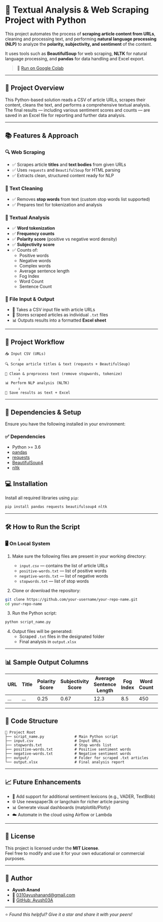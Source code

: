 
# 🧠 Textual Analysis & Web Scraping Project with Python

This project automates the process of **scraping article content from URLs**, cleaning and processing text, and performing **natural language processing (NLP)** to analyze the **polarity, subjectivity, and sentiment** of the content.

It uses tools such as **BeautifulSoup** for web scraping, **NLTK** for natural language processing, and **pandas** for data handling and Excel export.

> 📌 [Run on Google Colab](https://colab.research.google.com/drive/1PFolDMuYbIphIp-QxVX3oZ-huZG-6Za8)

---

## 📌 Project Overview

This Python-based solution reads a CSV of article URLs, scrapes their content, cleans the text, and performs a comprehensive textual analysis. The final results — including various sentiment scores and counts — are saved in an Excel file for reporting and further data analysis.

---

## 📚 Features & Approach

### 🔍 Web Scraping

- ✅ Scrapes article **titles** and **text bodies** from given URLs
- ✅ Uses `requests` and `BeautifulSoup` for HTML parsing
- ✅ Extracts clean, structured content ready for NLP

### 🧼 Text Cleaning

- ✅ Removes **stop words** from text (custom stop words list supported)
- ✅ Prepares text for tokenization and analysis

### 🧠 Textual Analysis

- ✅ **Word tokenization**
- ✅ **Frequency counts**
- ✅ **Polarity score** (positive vs negative word density)
- ✅ **Subjectivity score**
- ✅ Counts of:
  - Positive words
  - Negative words
  - Complex words
  - Average sentence length
  - Fog Index
  - Word Count
  - Sentence Count

### 📁 File Input & Output

- 🧾 Takes a CSV input file with article URLs
- 📂 Stores scraped articles as individual `.txt` files
- 📊 Outputs results into a formatted **Excel sheet**

---

## 🧠 Project Workflow

```plaintext
📥 Input CSV (URLs)
      ↓
🔍 Scrape article titles & text (requests + BeautifulSoup)
      ↓
🧽 Clean & preprocess text (remove stopwords, tokenize)
      ↓
📊 Perform NLP analysis (NLTK)
      ↓
📁 Save results as text + Excel
```

---

## 🧰 Dependencies & Setup

Ensure you have the following installed in your environment:

### ✅ Dependencies

- Python >= 3.6
- [pandas](https://pandas.pydata.org/)
- [requests](https://pypi.org/project/requests/)
- [BeautifulSoup4](https://pypi.org/project/beautifulsoup4/)
- [nltk](https://www.nltk.org/)

## 💻 Installation

Install all required libraries using `pip`:

```bash
pip install pandas requests beautifulsoup4 nltk
```

---

## 🛠️ How to Run the Script

### 🖥️ On Local System

1. Make sure the following files are present in your working directory:
   - `input.csv` — contains the list of article URLs
   - `positive-words.txt` — list of positive words
   - `negative-words.txt` — list of negative words
   - `stopwords.txt` — list of stop words

2. Clone or download the repository:

```bash
git clone https://github.com/your-username/your-repo-name.git
cd your-repo-name
```

3. Run the Python script:

```bash
python script_name.py
```

4. Output files will be generated:
   - Scraped `.txt` files in the designated folder
   - Final analysis in `output.xlsx`

---

## 📊 Sample Output Columns

| URL | Title | Polarity Score | Subjectivity Score | Average Sentence Length | Fog Index | Word Count | Complex Word Count |
|-----|-------|----------------|--------------------|--------------------------|-----------|-------------|---------------------|
| ... | ...   | 0.25           | 0.67               | 12.3                     | 8.5       | 450         | 68                  |

---

## 🧪 Code Structure

```plaintext
📁 Project Root
├── script_name.py              # Main Python script
├── input.csv                   # Input URLs
├── stopwords.txt               # Stop words list
├── positive-words.txt          # Positive sentiment words
├── negative-words.txt          # Negative sentiment words
├── output/                     # Folder for scraped .txt articles
└── output.xlsx                 # Final analysis report
```

---

## 📈 Future Enhancements

- 🔄 Add support for additional sentiment lexicons (e.g., VADER, TextBlob)
- 🌐 Use newspaper3k or langchain for richer article parsing
- 📊 Generate visual dashboards (matplotlib/Plotly)
- ☁️ Automate in the cloud using Airflow or Lambda

---

## 🧾 License

This project is licensed under the **MIT License**.  
Feel free to modify and use it for your own educational or commercial purposes.

---

## 👤 Author

- **Ayush Anand**
- 📧 [0310ayushanand@gmail.com](mailto:0310ayushanand@gmail.com)
- 🔗 [GitHub: Ayush03A](https://github.com/Ayush03A)

---

⭐️ *Found this helpful? Give it a star and share it with your peers!*
